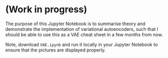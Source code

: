 # (Work in progress)

The purpose of this Jupyter Notebook is to summarise theory and demonstrate the implementation of variational autoencoders, such that I should be able to use this as a VAE cheat sheet in a few months from now.

Note, download `VAE.ipynb` and run it locally in your Jupyter Notebook to ensure that the pictures are displayed properly.
